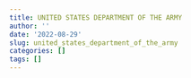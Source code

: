 ```yaml
---
title: UNITED STATES DEPARTMENT OF THE ARMY
author: ''
date: '2022-08-29'
slug: united_states_department_of_the_army
categories: []
tags: []
---
```

